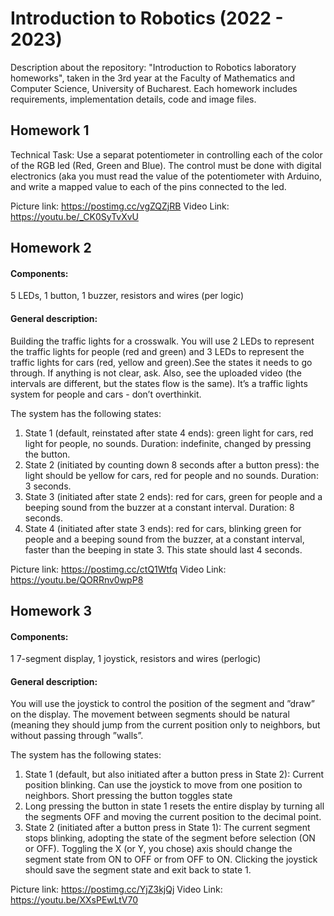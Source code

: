 # Introduction to Robotics (2022 - 2023)

Description about the repository: "Introduction to Robotics laboratory homeworks", taken in the 3rd year at the Faculty of Mathematics and Computer Science, University of Bucharest. Each homework includes requirements, implementation details, code and image files.


## Homework 1

Technical Task: Use a separat potentiometer in controlling each of the
color of the RGB led (Red, Green and Blue). The control must be done
with digital electronics (aka you must read the value of the potentiometer with Arduino, and write a mapped value to each of the pins connected
to the led.

  Picture link: https://postimg.cc/vgZQZjRB
  Video Link: https://youtu.be/_CK0SyTvXvU

## Homework 2
#### Components: 
5 LEDs, 1 button, 1 buzzer, resistors and wires (per logic)
#### General description: 
Building the traffic lights for a crosswalk. You will use 2 LEDs to represent the traffic lights for people (red and green) and 3 LEDs to represent the traffic lights for cars (red, yellow and green).See the states it needs to go through. If anything is not clear, ask. Also, see the uploaded video (the intervals are different, but the states flow is
the same). It’s a traffic lights system for people and cars - don’t overthinkit.

The system has the following states:
1. State 1 (default, reinstated after state 4 ends): green light for cars,
red light for people, no sounds. Duration: indefinite, changed by
pressing the button.
2. State 2 (initiated by counting down 8 seconds after a button press):
the light should be yellow for cars, red for people and no sounds.
Duration: 3 seconds.
3. State 3 (initiated after state 2 ends): red for cars, green for people
and a beeping sound from the buzzer at a constant interval. Duration:
8 seconds.
4. State 4 (initiated after state 3 ends): red for cars, blinking green
for people and a beeping sound from the buzzer, at a constant interval, faster than the beeping in state 3. This state should last 4
seconds.

  Picture link: https://postimg.cc/ctQ1Wtfq
  Video Link: https://youtu.be/QORRnv0wpP8

## Homework 3
#### Components: 
1 7-segment display, 1 joystick, resistors and wires (perlogic)
#### General description: 
You will use the joystick to control the position of
the segment and ”draw” on the display. The movement between segments
should be natural (meaning they should jump from the current position
only to neighbors, but without passing through ”walls”.

The system has the following states:
1. State 1 (default, but also initiated after a button press in State
2): Current position blinking. Can use the joystick to move from
one position to neighbors. Short pressing the button toggles state
2. Long pressing the button in state 1 resets the entire display by
turning all the segments OFF and moving the current position to the
decimal point.
2. State 2 (initiated after a button press in State 1): The current
segment stops blinking, adopting the state of the segment before
selection (ON or OFF). Toggling the X (or Y, you chose) axis should
change the segment state from ON to OFF or from OFF to ON.
Clicking the joystick should save the segment state and exit back to
state 1.

  Picture link: https://postimg.cc/YjZ3kjQj
  Video Link: https://youtu.be/XXsPEwLtV70
